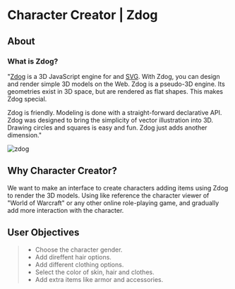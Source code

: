 # Character Creator | Zdog 

## About 

### What is Zdog?

"[Zdog](https://zzz.dog/) is a 3D JavaScript engine for <canvas> and [SVG](https://developer.mozilla.org/es/docs/Web/SVG). With Zdog, you can design and render simple 3D models on the Web. Zdog is a pseudo-3D engine. Its geometries exist in 3D space, but are rendered as flat shapes. This makes Zdog special.

Zdog is friendly. Modeling is done with a straight-forward declarative API.
Zdog was designed to bring the simplicity of vector illustration into 3D. Drawing circles and squares is easy and fun. Zdog just adds another dimension."

![zdog](https://i.gzn.jp/img/2019/06/02/zdog/00.png)

## Why Character Creator?

We want to make an interface to create characters adding items using Zdog to render the 3D models. Using like reference the character viewer of "World of Warcraft" or any other online role-playing game, and gradually add more interaction with the character. 

## User Objectives

> - Choose the character gender.
> - Add direffent hair options.
> - Add different clothing options.
> - Select the color of skin, hair and clothes.
> - Add extra items like armor and accessories.


